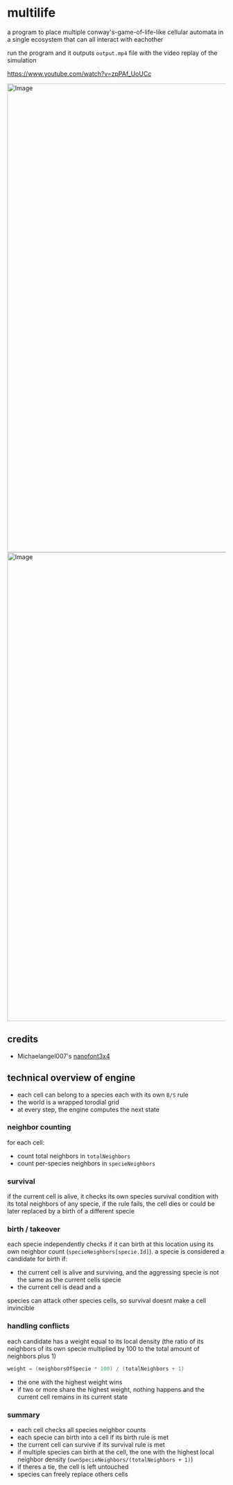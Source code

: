 # multilife

a program to place multiple conway's-game-of-life-like cellular automata in a single ecosystem that can all interact with eachother

run the program and it outputs `output.mp4` file with the video replay of the simulation

https://www.youtube.com/watch?v=zpPAf_UoUCc

<img width="1920" height="1080" alt="Image" src="https://github.com/user-attachments/assets/0376cb50-4bb9-4c63-8097-e272e1ef234e" />

<img width="1920" height="1080" alt="Image" src="https://github.com/user-attachments/assets/a8d23037-b348-4a47-be6e-d5472f48d846" />

## credits

- Michaelangel007's [nanofont3x4](https://github.com/Michaelangel007/nanofont3x4)

## technical overview of engine

- each cell can belong to a species each with its own `B/S` rule
- the world is a wrapped torodial grid
- at every step, the engine computes the next state

### neighbor counting

for each cell:

- count total neighbors in `totalNeighbors`
- count per-species neighbors in `specieNeighbors`

### survival

if the current cell is alive, it checks its own species survival condition with its total neighbors of any specie, if the rule fails, the cell dies or could be later replaced by a birth of a different specie

### birth / takeover

each specie independently checks if it can birth at this location using its own neighbor count (`specieNeighbors[specie.Id]`). a specie is considered a candidate for birth if:

- the current cell is alive and surviving, and the aggressing specie is not the same as the current cells specie
- the current cell is dead and a

species can attack other species cells, so survival doesnt make a cell invincible

### handling conflicts

each candidate has a weight equal to its local density (the ratio of its neighbors of its own specie multiplied by 100 to the total amount of neighbors plus 1)

```go
weight = (neighborsOfSpecie * 100) / (totalNeighbors + 1)
```

- the one with the highest weight wins
- if two or more share the highest weight, nothing happens and the current cell remains in its current state

### summary

- each cell checks all species neighbor counts
- each specie can birth into a cell if its birth rule is met
- the current cell can survive if its survival rule is met
- if multiple species can birth at the cell, the one with the highest local neighbor density (`ownSpecieNeighbors/(totalNeighbors + 1)`)
- if theres a tie, the cell is left untouched
- species can freely replace others cells
